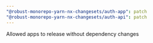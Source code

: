 ```yaml
---
"@robust-monorepo-yarn-nx-changesets/auth-app": patch
"@robust-monorepo-yarn-nx-changesets/auth-api": patch
---
```


Allowed apps to release without dependency changes
